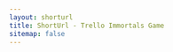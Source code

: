 ```yaml
---
layout: shorturl
title: ShortUrl - Trello Immortals Game
sitemap: false
---
```


<script>
    const url = 'https://trello.com/b/dKtAKcB7/immortals-game';
</script>